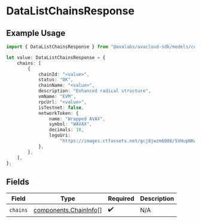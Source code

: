 # DataListChainsResponse

## Example Usage

```typescript
import { DataListChainsResponse } from "@avalabs/avacloud-sdk/models/components";

let value: DataListChainsResponse = {
    chains: [
        {
            chainId: "<value>",
            status: "OK",
            chainName: "<value>",
            description: "Enhanced radical structure",
            vmName: "EVM",
            rpcUrl: "<value>",
            isTestnet: false,
            networkToken: {
                name: "Wrapped AVAX",
                symbol: "WAVAX",
                decimals: 18,
                logoUri:
                    "https://images.ctfassets.net/gcj8jwzm6086/5VHupNKwnDYJvqMENeV7iJ/fdd6326b7a82c8388e4ee9d4be7062d4/avalanche-avax-logo.svg",
            },
        },
    ],
};
```

## Fields

| Field                                                          | Type                                                           | Required                                                       | Description                                                    |
| -------------------------------------------------------------- | -------------------------------------------------------------- | -------------------------------------------------------------- | -------------------------------------------------------------- |
| `chains`                                                       | [components.ChainInfo](../../models/components/chaininfo.md)[] | :heavy_check_mark:                                             | N/A                                                            |